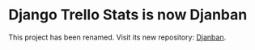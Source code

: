 # Django Trello Stats is now Djanban

This project has been renamed. Visit its new repository: [Djanban](https://github.com/diegojromerolopez/djanban).

